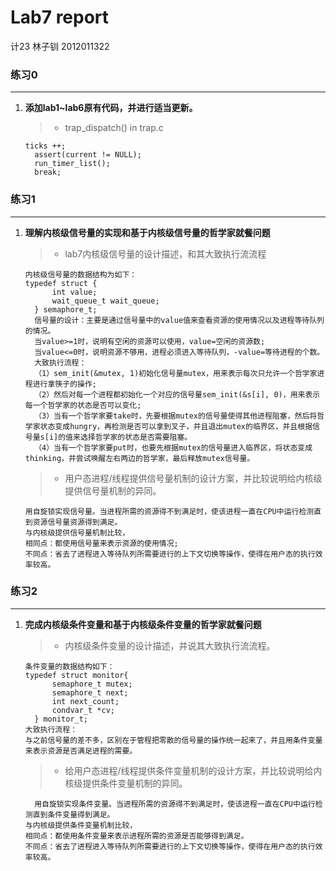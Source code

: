 # Lab7 report

计23
林子钏
2012011322

### 练习0
---
1. 	<b>添加lab1~lab6原有代码，并进行适当更新。</b>

	> * trap_dispatch() in trap.c
	```
	ticks ++;
      assert(current != NULL);
      run_timer_list();
      break;
	```

### 练习1
---
1.	<b>理解内核级信号量的实现和基于内核级信号量的哲学家就餐问题</b>
	
	> * lab7内核级信号量的设计描述，和其大致执行流流程
	```
	内核级信号量的数据结构为如下：
	typedef struct {
          int value;
          wait_queue_t wait_queue;
      } semaphore_t;
      信号量的设计：主要是通过信号量中的value值来查看资源的使用情况以及进程等待队列的情况。
      当value>=1时，说明有空闲的资源可以使用，value=空闲的资源数;
      当value<=0时，说明资源不够用，进程必须进入等待队列，-value=等待进程的个数。
      大致执行流程：
      （1）sem_init(&mutex, 1)初始化信号量mutex，用来表示每次只允许一个哲学家进程进行拿筷子的操作;
      （2）然后对每一个进程都初始化一个对应的信号量sem_init(&s[i], 0)，用来表示每一个哲学家的状态是否可以变化;
      （3）当有一个哲学家要take时，先要根据mutex的信号量使得其他进程阻塞，然后将哲学家状态变成hungry，再检测是否可以拿到叉子，并且退出mutex的临界区，并且根据信号量s[i]的值来选择哲学家的状态是否需要阻塞。
      （4）当有一个哲学家要put时，也要先根据mutex的信号量进入临界区，将状态变成thinking，并尝试唤醒左右两边的哲学家，最后释放mutex信号量。
	```

	> * 用户态进程/线程提供信号量机制的设计方案，并比较说明给内核级提供信号量机制的异同。
	```
	用自旋锁实现信号量。当进程所需的资源得不到满足时，使该进程一直在CPU中运行检测直到资源信号量资源得到满足。
	与内核级提供信号量机制比较，
	相同点：都使用信号量来表示资源的使用情况;
	不同点：省去了进程进入等待队列所需要进行的上下文切换等操作，使得在用户态的执行效率较高。
	```

### 练习2
---
1.	<b>完成内核级条件变量和基于内核级条件变量的哲学家就餐问题</b>
	
	> * 内核级条件变量的设计描述，并说其大致执行流流程。
	```
	条件变量的数据结构如下：
	typedef struct monitor{
          semaphore_t mutex;      
          semaphore_t next;       
          int next_count;         
          condvar_t *cv;          
      } monitor_t;
	大致执行流程：
	与之前信号量的差不多，区别在于管程把零散的信号量的操作统一起来了，并且用条件变量来表示资源是否满足进程的需要。
	```

	> * 给用户态进程/线程提供条件变量机制的设计方案，并比较说明给内核级提供条件变量机制的异同。
	```
      用自旋锁实现条件变量。当进程所需的资源得不到满足时，使该进程一直在CPU中运行检测直到条件变量得到满足。
	与内核级提供条件变量机制比较，
	相同点：都使用条件变量来表示进程所需的资源是否能够得到满足。
	不同点：省去了进程进入等待队列所需要进行的上下文切换等操作，使得在用户态的执行效率较高。
	```





